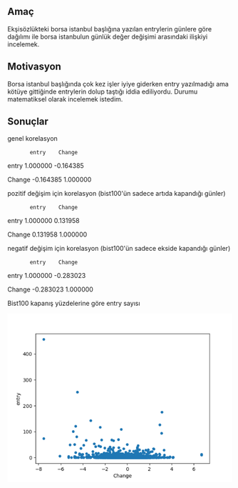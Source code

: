 ## Amaç

Ekşisözlükteki borsa istanbul başlığına yazılan entrylerin günlere göre dağılımı ile
borsa istanbulun günlük değer değişimi arasındaki ilişkiyi incelemek.

## Motivasyon

Borsa istanbul başlığında çok kez işler iyiye giderken entry yazılmadığı ama kötüye gittiğinde 
entrylerin dolup taştığı iddia ediliyordu. Durumu matematiksel olarak incelemek istedim.

## Sonuçlar

genel korelasyon

           entry    Change
           
entry   1.000000 -0.164385

Change -0.164385  1.000000



pozitif değişim için korelasyon (bist100'ün sadece artıda kapandığı günler)

           entry    Change
           
entry   1.000000  0.131958

Change  0.131958  1.000000


negatif değişim için korelasyon (bist100'ün sadece ekside kapandığı günler)

           entry    Change
           
entry   1.000000 -0.283023

Change -0.283023  1.000000


Bist100 kapanış yüzdelerine göre entry sayısı

![plot](change-entry.png)
